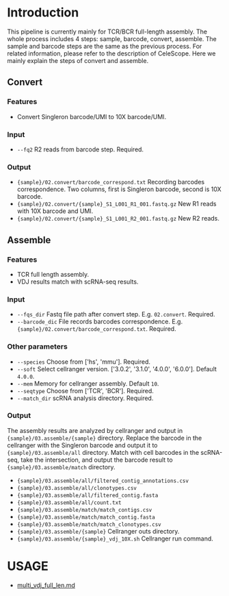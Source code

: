 # Introduction

This pipeline is currently mainly for TCR/BCR full-length assembly. The whole process includes 4 steps: sample, barcode, convert, assemble. The sample and barcode steps are the same as the previous process. For related information, please refer to the description of CeleScope. Here we mainly explain the steps of convert and assemble.

## Convert

### Features

- Convert Singleron barcode/UMI to 10X barcode/UMI.

### Input

- `--fq2` R2 reads from barcode step. Required.

### Output

- `{sample}/02.convert/barcode_correspond.txt` Recording barcodes correspondence. Two columns, first is Singleron barcode, second is 10X barcode.
- `{sample}/02.convert/{sample}_S1_L001_R1_001.fastq.gz` New R1 reads with 10X barcode and UMI.
- `{sample}/02.convert/{sample}_S1_L001_R2_001.fastq.gz` New R2 reads.

## Assemble

### Features

- TCR full length assembly.
- VDJ results match with scRNA-seq results.

### Input

- `--fqs_dir` Fastq file path after convert step. E.g. `02.convert`. Required.
- `--barcode_dic` File records barcodes correspondence. E.g. `{sample}/02.convert/barcode_correspond.txt`. Required.

### Other parameters

- `--species` Choose from ['hs', 'mmu']. Required.
- `--soft` Select cellranger version. ['3.0.2', '3.1.0', '4.0.0', '6.0.0']. Default `4.0.0`.
- `--mem` Memory for cellranger assembly. Default `10`.
- `--seqtype` Choose from ['TCR', 'BCR']. Required.
- `--match_dir` scRNA analysis directory. Required.

### Output

The assembly results are analyzed by cellranger and output in `{sample}/03.assemble/{sample}` directory. Replace the barcode in the cellranger with the Singleron barcode and output it to `{sample}/03.assemble/all` directory. Match with cell barcodes in the scRNA-seq, take the intersection, and output the barcode result to `{sample}/03.assemble/match` directory.

- `{sample}/03.assemble/all/filtered_contig_annotations.csv` 
- `{sample}/03.assemble/all/clonotypes.csv`
- `{sample}/03.assemble/all/filtered_contig.fasta`
- `{sample}/03.assemble/all/count.txt`
- `{sample}/03.assemble/match/match_contigs.csv`
- `{sample}/03.assemble/match/match_contig.fasta`
- `{sample}/03.assemble/match/match_clonotypes.csv`
- `{sample}/03.assemble/{sample}` Cellranger outs directory.
- `{sample}/03.assemble/{sample}_vdj_10X.sh` Cellranger run command.

# USAGE

- [multi_vdj_full_len.md](./vdj_full_len/usage.md)









